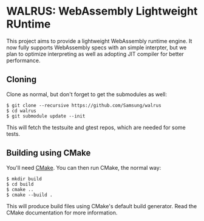 # WALRUS: WebAssembly Lightweight RUntime

This project aims to provide a lightweight WebAssembly runtime engine. It now fully supports WebAssembly specs with an simple interpter, but we plan to optimize interpreting as well as adopting JIT compiler for better performance.

## Cloning

Clone as normal, but don't forget to get the submodules as well:

```console
$ git clone --recursive https://github.com/Samsung/walrus
$ cd walrus
$ git submodule update --init
```

This will fetch the testsuite and gtest repos, which are needed for some tests.

## Building using CMake

You'll need [CMake](https://cmake.org). You can then run CMake, the normal way:

```console
$ mkdir build
$ cd build
$ cmake ..
$ cmake --build .
```

This will produce build files using CMake's default build generator. Read the
CMake documentation for more information.
